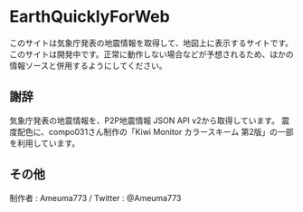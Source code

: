 # EarthQuicklyForWeb
このサイトは気象庁発表の地震情報を取得して、地図上に表示するサイトです。
このサイトは開発中です。正常に動作しない場合などが予想されるため、ほかの情報ソースと併用するようにしてください。

## 謝辞
気象庁発表の地震情報を、P2P地震情報 JSON API v2から取得しています。
震度配色に、compo031さん制作の「Kiwi Monitor カラースキーム 第2版」の一部を利用しています。

## その他
制作者 : Ameuma773 / Twitter : @Ameuma773
